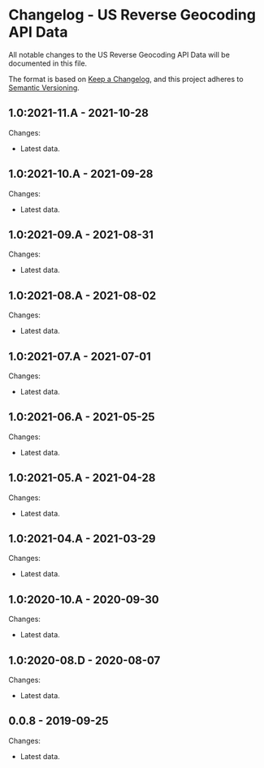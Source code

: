 # Changelog - US Reverse Geocoding API Data

All notable changes to the US Reverse Geocoding API Data will be documented in this file.

The format is based on [Keep a Changelog](https://keepachangelog.com/en/1.0.0/), and this project adheres to [Semantic Versioning](https://semver.org/spec/v2.0.0.html).


## 1.0:2021-11.A - 2021-10-28

Changes:

- Latest data.


## 1.0:2021-10.A - 2021-09-28

Changes:

- Latest data.


## 1.0:2021-09.A - 2021-08-31

Changes:

- Latest data.


## 1.0:2021-08.A - 2021-08-02

Changes:

- Latest data.


## 1.0:2021-07.A - 2021-07-01

Changes:

- Latest data.


## 1.0:2021-06.A - 2021-05-25

Changes:

- Latest data.


## 1.0:2021-05.A - 2021-04-28

Changes:

- Latest data.


## 1.0:2021-04.A - 2021-03-29

Changes:

- Latest data.


## 1.0:2020-10.A - 2020-09-30

Changes:

- Latest data.


## 1.0:2020-08.D - 2020-08-07

Changes:

- Latest data.


## 0.0.8 - 2019-09-25

Changes:

- Latest data.
